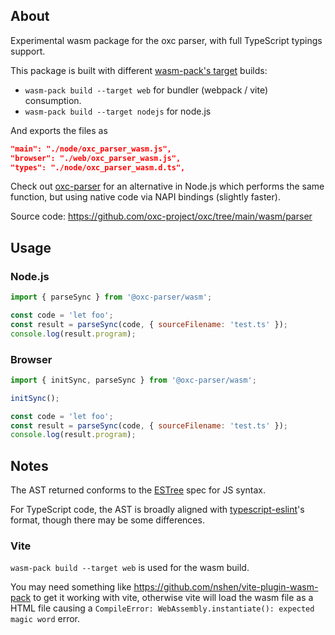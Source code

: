 ## About

Experimental wasm package for the oxc parser, with full TypeScript typings support.

This package is built with different [wasm-pack's target](https://rustwasm.github.io/docs/wasm-bindgen/reference/deployment.html) builds:

- `wasm-pack build --target web` for bundler (webpack / vite) consumption.
- `wasm-pack build --target nodejs` for node.js

And exports the files as

```json
"main": "./node/oxc_parser_wasm.js",
"browser": "./web/oxc_parser_wasm.js",
"types": "./node/oxc_parser_wasm.d.ts",
```

Check out [oxc-parser](https://www.npmjs.com/package/oxc-parser) for an alternative in Node.js
which performs the same function, but using native code via NAPI bindings (slightly faster).

Source code: https://github.com/oxc-project/oxc/tree/main/wasm/parser

## Usage

### Node.js

```js
import { parseSync } from '@oxc-parser/wasm';

const code = 'let foo';
const result = parseSync(code, { sourceFilename: 'test.ts' });
console.log(result.program);
```

### Browser

```js
import { initSync, parseSync } from '@oxc-parser/wasm';

initSync();

const code = 'let foo';
const result = parseSync(code, { sourceFilename: 'test.ts' });
console.log(result.program);
```

## Notes

The AST returned conforms to the [ESTree](https://github.com/estree/estree) spec for JS syntax.

For TypeScript code, the AST is broadly aligned with
[typescript-eslint](https://typescript-eslint.io/packages/parser/)'s format, though there may be some
differences.

### Vite

`wasm-pack build --target web` is used for the wasm build.

You may need something like https://github.com/nshen/vite-plugin-wasm-pack to get it working with vite,
otherwise vite will load the wasm file as a HTML file causing a `CompileError: WebAssembly.instantiate(): expected magic word` error.
